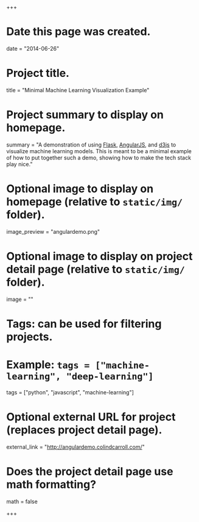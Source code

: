 +++
# Date this page was created.
date = "2014-06-26"

# Project title.
title = "Minimal Machine Learning Visualization Example"

# Project summary to display on homepage.
summary = "A demonstration of using [Flask](http://flask.pocoo.org/), [AngularJS](https://angularjs.org/), and [d3js](http://d3js.org/) to visualize machine learning models. This is meant to be a minimal example of how to put together such a demo, showing how to make the tech stack play nice."

# Optional image to display on homepage (relative to `static/img/` folder).
image_preview = "angulardemo.png"

# Optional image to display on project detail page (relative to `static/img/` folder).
image = ""

# Tags: can be used for filtering projects.
# Example: `tags = ["machine-learning", "deep-learning"]`
tags = ["python", "javascript", "machine-learning"]

# Optional external URL for project (replaces project detail page).
external_link = "http://angulardemo.colindcarroll.com/"

# Does the project detail page use math formatting?
math = false

+++
